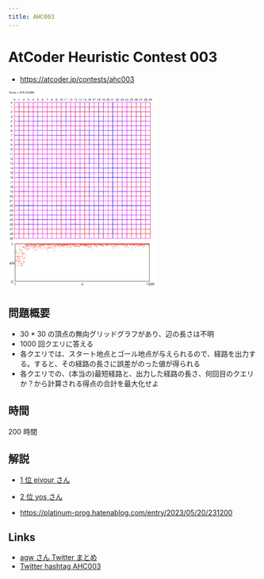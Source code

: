 ```yaml
---
title: AHC003
---
```


# AtCoder Heuristic Contest 003

- https://atcoder.jp/contests/ahc003

<img src="../imgs/ahc003.png" width=300>

## 問題概要

- 30 \* 30 の頂点の無向グリッドグラフがあり、辺の長さは不明
- 1000 回クエリに答える
- 各クエリでは、スタート地点とゴール地点が与えられるので、経路を出力する。すると、その経路の長さに誤差がのった値が得られる
- 各クエリでの、(本当の)最短経路と、出力した経路の長さ、何回目のクエリか？から計算される得点の合計を最大化せよ

## 時間

200 時間

## 解説

- [1 位 eivour さん](https://qiita.com/contramundum/items/b945400b81536df42d1a)
- [2 位 yos さん](https://speakerdeck.com/yos1up/ahc003-2wei-jie-fa)

- https://platinum-prog.hatenablog.com/entry/2023/05/20/231200

## Links

- [agw さん Twitter まとめ](https://togetter.com/li/1720580)
- [Twitter hashtag AHC003](https://twitter.com/hashtag/AHC003)
